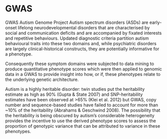 # GWAS
GWAS Autism Genome Project
Autism spectrum disorders (ASDs) are early-onset lifelong neurodevelopmental disorders that are characterised by social and communication deficits and are accompanied by fixated interests and repetitive behaviours.  Updated diagnostic criteria partition autism behavioural traits into these two domains and, while psychiatric disorders are largely clinical-historical constructs, they are potentially informative for a phenotype.  

Consequently these symptom domains were subjected to data mining to produce quantitative phenotype scores which were then applied to genomic data in a GWAS to provide insight into how, or if, these phenotypes relate to the underlying genetic architecture.  

Autism is a highly heritable disorder: twin studies put the heritability estimate as high as 90% (Gupta & State 2007) and SNP-heritability estimates have been observed at >65% (Klei et al. 2012) but GWAS, copy number and sequence-based studies have failed to account for more than ~10% of the heritability (Abrahams & Geschwind 2008).  The possibility that the heritability is being obscured by autism’s considerable heterogeneity provides the incentive to use the derived phenotype scores to assess the proportion of genotypic variance that can be attributed to variance in these phenotypes. 

